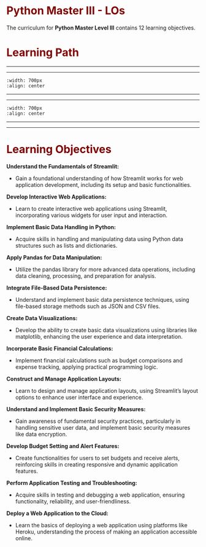 # <font color = "maroon">Python Master III - LOs</font>

The curriculum for **Python Master Level III** contains 12 learning objectives. 

# <font color = "maroon">Learning Path</font>
---
---
```{image} /images/pylevel3apath.png
:width: 700px
:align: center
```
---
---
```{image} /images/pylevel3bpath.png
:width: 700px
:align: center
```
---
---
# <font color = "maroon">Learning Objectives</font>
**Understand the Fundamentals of Streamlit:** 

- Gain a foundational understanding of how Streamlit works for web application development, including its setup and basic functionalities.

**Develop Interactive Web Applications:** 
- Learn to create interactive web applications using Streamlit, incorporating various widgets for user input and interaction.

**Implement Basic Data Handling in Python:** 
- Acquire skills in handling and manipulating data using Python data structures such as lists and dictionaries.

**Apply Pandas for Data Manipulation:** 
- Utilize the pandas library for more advanced data operations, including data cleaning, processing, and preparation for analysis.

**Integrate File-Based Data Persistence:** 
- Understand and implement basic data persistence techniques, using file-based storage methods such as JSON and CSV files.

**Create Data Visualizations:** 
- Develop the ability to create basic data visualizations using libraries like matplotlib, enhancing the user experience and data interpretation.

**Incorporate Basic Financial Calculations:** 
- Implement financial calculations such as budget comparisons and expense tracking, applying practical programming logic.

**Construct and Manage Application Layouts:** 
- Learn to design and manage application layouts, using Streamlit’s layout options to enhance user interface and experience.

**Understand and Implement Basic Security Measures:**
- Gain awareness of fundamental security practices, particularly in handling sensitive user data, and implement basic security measures like data encryption.

**Develop Budget Setting and Alert Features:** 
- Create functionalities for users to set budgets and receive alerts, reinforcing skills in creating responsive and dynamic application features.

**Perform Application Testing and Troubleshooting:**
- Acquire skills in testing and debugging a web application, ensuring functionality, reliability, and user-friendliness.

**Deploy a Web Application to the Cloud:** 
- Learn the basics of deploying a web application using platforms like Heroku, understanding the process of making an application accessible online.